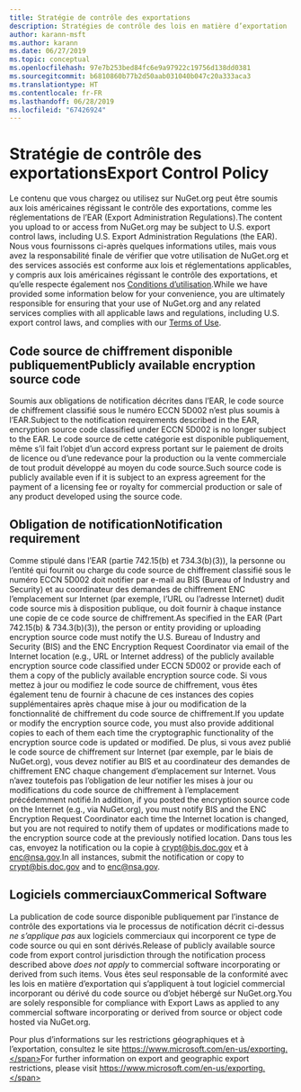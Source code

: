 ```yaml
---
title: Stratégie de contrôle des exportations
description: Stratégies de contrôle des lois en matière d’exportation
author: karann-msft
ms.author: karann
ms.date: 06/27/2019
ms.topic: conceptual
ms.openlocfilehash: 97e7b253bed84fc6e9a97922c19756d138dd0381
ms.sourcegitcommit: b6810860b77b2d50aab031040b047c20a333aca3
ms.translationtype: HT
ms.contentlocale: fr-FR
ms.lasthandoff: 06/28/2019
ms.locfileid: "67426924"
---
```

# <a name="export-control-policy"></a><span data-ttu-id="a6497-103">Stratégie de contrôle des exportations</span><span class="sxs-lookup"><span data-stu-id="a6497-103">Export Control Policy</span></span>

<span data-ttu-id="a6497-104">Le contenu que vous chargez ou utilisez sur NuGet.org peut être soumis aux lois américaines régissant le contrôle des exportations, comme les réglementations de l’EAR (Export Administration Regulations).</span><span class="sxs-lookup"><span data-stu-id="a6497-104">The content you upload to or access from NuGet.org may be subject to U.S. export control laws, including U.S. Export Administration Regulations (the EAR).</span></span>  <span data-ttu-id="a6497-105">Nous vous fournissons ci-après quelques informations utiles, mais vous avez la responsabilité finale de vérifier que votre utilisation de NuGet.org et des services associés est conforme aux lois et réglementations applicables, y compris aux lois américaines régissant le contrôle des exportations, et qu’elle respecte également nos [Conditions d’utilisation](https://www.nuget.org/policies/Terms).</span><span class="sxs-lookup"><span data-stu-id="a6497-105">While we have provided some information below for your convenience, you are ultimately responsible for ensuring that your use of NuGet.org and any related services complies with all applicable laws and regulations, including U.S. export control laws, and complies with our [Terms of Use](https://www.nuget.org/policies/Terms).</span></span>

## <a name="publicly-available-encryption-source-code"></a><span data-ttu-id="a6497-106">Code source de chiffrement disponible publiquement</span><span class="sxs-lookup"><span data-stu-id="a6497-106">Publicly available encryption source code</span></span>

<span data-ttu-id="a6497-107">Soumis aux obligations de notification décrites dans l’EAR, le code source de chiffrement classifié sous le numéro ECCN 5D002 n’est plus soumis à l’EAR.</span><span class="sxs-lookup"><span data-stu-id="a6497-107">Subject to the notification requirements described in the EAR, encryption source code classified under ECCN 5D002 is no longer subject to the EAR.</span></span>  <span data-ttu-id="a6497-108">Le code source de cette catégorie est disponible publiquement, même s’il fait l’objet d’un accord express portant sur le paiement de droits de licence ou d’une redevance pour la production ou la vente commerciale de tout produit développé au moyen du code source.</span><span class="sxs-lookup"><span data-stu-id="a6497-108">Such source code is publicly available even if it is subject to an express agreement for the payment of a licensing fee or royalty for commercial production or sale of any product developed using the source code.</span></span>

## <a name="notification-requirement"></a><span data-ttu-id="a6497-109">Obligation de notification</span><span class="sxs-lookup"><span data-stu-id="a6497-109">Notification requirement</span></span>

<span data-ttu-id="a6497-110">Comme stipulé dans l’EAR (partie 742.15(b) et 734.3(b)(3)), la personne ou l’entité qui fournit ou charge du code source de chiffrement classifié sous le numéro ECCN 5D002 doit notifier par e-mail au BIS (Bureau of Industry and Security) et au coordinateur des demandes de chiffrement ENC l’emplacement sur Internet (par exemple, l’URL ou l’adresse Internet) dudit code source mis à disposition publique, ou doit fournir à chaque instance une copie de ce code source de chiffrement.</span><span class="sxs-lookup"><span data-stu-id="a6497-110">As specified in the EAR (Part 742.15(b) & 734.3(b)(3)), the person or entity providing or uploading encryption source code must notify the U.S. Bureau of Industry and Security (BIS) and the ENC Encryption Request Coordinator via email of the Internet location (e.g., URL or Internet address) of the publicly available encryption source code classified under ECCN 5D002 or provide each of them a copy of the publicly available encryption source code.</span></span> <span data-ttu-id="a6497-111">Si vous mettez à jour ou modifiez le code source de chiffrement, vous êtes également tenu de fournir à chacune de ces instances des copies supplémentaires après chaque mise à jour ou modification de la fonctionnalité de chiffrement du code source de chiffrement.</span><span class="sxs-lookup"><span data-stu-id="a6497-111">If you update or modify the encryption source code, you must also provide additional copies to each of them each time the cryptographic functionality of the encryption source code is updated or modified.</span></span> <span data-ttu-id="a6497-112">De plus, si vous avez publié le code source de chiffrement sur Internet (par exemple, par le biais de NuGet.org), vous devez notifier au BIS et au coordinateur des demandes de chiffrement ENC chaque changement d’emplacement sur Internet. Vous n’avez toutefois pas l’obligation de leur notifier les mises à jour ou modifications du code source de chiffrement à l’emplacement précédemment notifié.</span><span class="sxs-lookup"><span data-stu-id="a6497-112">In addition, if you posted the encryption source code on the Internet (e.g., via NuGet.org), you must notify BIS and the ENC Encryption Request Coordinator each time the Internet location is changed, but you are not required to notify them of updates or modifications made to the encryption source code at the previously notified location.</span></span> <span data-ttu-id="a6497-113">Dans tous les cas, envoyez la notification ou la copie à crypt@bis.doc.gov et à enc@nsa.gov.</span><span class="sxs-lookup"><span data-stu-id="a6497-113">In all instances, submit the notification or copy to crypt@bis.doc.gov and to enc@nsa.gov.</span></span>

## <a name="commerical-software"></a><span data-ttu-id="a6497-114">Logiciels commerciaux</span><span class="sxs-lookup"><span data-stu-id="a6497-114">Commerical Software</span></span>

<span data-ttu-id="a6497-115">La publication de code source disponible publiquement par l’instance de contrôle des exportations via le processus de notification décrit ci-dessus *ne s’applique pas* aux logiciels commerciaux qui incorporent ce type de code source ou qui en sont dérivés.</span><span class="sxs-lookup"><span data-stu-id="a6497-115">Release of publicly available source code from export control jurisdiction through the notification process described above *does not apply* to commercial software incorporating or derived from such items.</span></span>  <span data-ttu-id="a6497-116">Vous êtes seul responsable de la conformité avec les lois en matière d’exportation qui s’appliquent à tout logiciel commercial incorporant ou dérivé du code source ou d’objet hébergé sur NuGet.org.</span><span class="sxs-lookup"><span data-stu-id="a6497-116">You are solely responsible for compliance with Export Laws as applied to any commercial software incorporating or derived from source or object code hosted via NuGet.org.</span></span>

<span data-ttu-id="a6497-117">Pour plus d’informations sur les restrictions géographiques et à l’exportation, consultez le site https://www.microsoft.com/en-us/exporting.</span><span class="sxs-lookup"><span data-stu-id="a6497-117">For further information on export and geographic export restrictions, please visit https://www.microsoft.com/en-us/exporting.</span></span>
